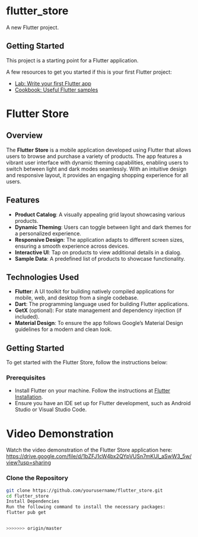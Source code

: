 # flutter_store

A new Flutter project.

## Getting Started

This project is a starting point for a Flutter application.

A few resources to get you started if this is your first Flutter project:

- [Lab: Write your first Flutter app](https://docs.flutter.dev/get-started/codelab)
- [Cookbook: Useful Flutter samples](https://docs.flutter.dev/cookbook)

# Flutter Store

## Overview

The **Flutter Store** is a mobile application developed using Flutter that allows users to browse and purchase a variety of products. The app features a vibrant user interface with dynamic theming capabilities, enabling users to switch between light and dark modes seamlessly. With an intuitive design and responsive layout, it provides an engaging shopping experience for all users.

## Features

- **Product Catalog**: A visually appealing grid layout showcasing various products.
- **Dynamic Theming**: Users can toggle between light and dark themes for a personalized experience.
- **Responsive Design**: The application adapts to different screen sizes, ensuring a smooth experience across devices.
- **Interactive UI**: Tap on products to view additional details in a dialog.
- **Sample Data**: A predefined list of products to showcase functionality.

## Technologies Used

- **Flutter**: A UI toolkit for building natively compiled applications for mobile, web, and desktop from a single codebase.
- **Dart**: The programming language used for building Flutter applications.
- **GetX** (optional): For state management and dependency injection (if included).
- **Material Design**: To ensure the app follows Google’s Material Design guidelines for a modern and clean look.

## Getting Started

To get started with the Flutter Store, follow the instructions below:

### Prerequisites

- Install Flutter on your machine. Follow the instructions at [Flutter Installation](https://flutter.dev/docs/get-started/install).
- Ensure you have an IDE set up for Flutter development, such as Android Studio or Visual Studio Code.
  

# Video Demonstration
Watch the video demonstration of the Flutter Store application here: https://drive.google.com/file/d/1bZFJ1cW4bx2QYpVUSn7mKUI_aSwW3_5w/view?usp=sharing


### Clone the Repository

```bash
git clone https://github.com/yourusername/flutter_store.git
cd flutter_store
Install Dependencies
Run the following command to install the necessary packages:
flutter pub get


>>>>>>> origin/master
